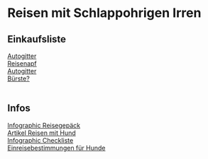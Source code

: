 # Reisen mit Schlappohrigen Irren
## Einkaufsliste
[Autogitter](https://www.fressnapf.at/p/trixie-auto-gitter-1023617/)<br />
[Reisenapf](https://www.fressnapf.at/p/dogs-creek-reise-silikonnapf-trail-rot-1000-ml-1296493/)<br />
[Autogitter](https://www.fressnapf.at/p/more-faltkissen-ortho-m-1323495/)<br />
[Bürste?](https://www.fressnapf.at/p/furminator-hund-l-kurzhaar-1002140/)<br />
<br />
## Infos<br />
[Infographic Reisegepäck](https://media.os.fressnapf.com/cms/2021/06/02_Online_RATGEBER_Urlaub_mit_Hund_Reisegepaeck.jpg)<br />
[Artikel Reisen mit Hund](https://www.fressnapf.at/magazin/hund/reisen/urlaub-mit-dem-hund/)<br />
[Infographic Checkliste](https://media.os.fressnapf.com/cms/2021/06/01_Online_RATGEBER_Urlaub_mit_Hund_Reisegepaeck.jpg)<br />
[Einreisebestimmungen für Hunde](https://www.fressnapf.at/magazin/hund/reisen/urlaub-einreisbestimmungen/)<br />





